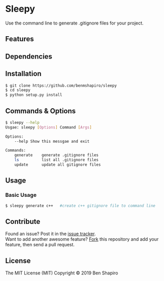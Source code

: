 # Sleepy
Use the command line to generate .gitignore files for your project.

## Features

## Dependencies

## Installation
```sh
$ git clone https://github.com/benmshapiro/sleepy
$ cd sleepy
$ python setup.py install
```

## Commands & Options
```sh
$ sleepy --help
Usgae: sleepy [Options] Command [Args]

Options:
	--help Show this messgae and exit

Commands:
	generate 	generate .gitignore files
	ls 		 	list all .gitignore files
	update	 	update all gitignore files
```

## Usage
### Basic Usage
```sh
$ sleepy generate c++	#create c++ gitignore file to command line
```

## Contribute

Found an issue? Post it in the [issue tracker](https://github.com/benmshapiro/sleepy/issues). <br> 
Want to add another awesome feature? [Fork](https://github.com/benmshapiro/sleepy/fork) this repository and add your feature, then send a pull request.

## License
The MIT License (MIT)
Copyright &copy; 2019 Ben Shapiro